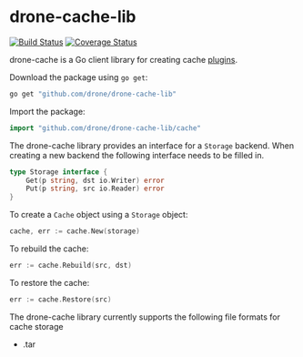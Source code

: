 # drone-cache-lib

[![Build Status](http://beta.drone.io/api/badges/drone-plugins/drone-cache/status.svg)](http://beta.drone.io/drone-plugins/drone-cache)
[![Coverage Status](https://aircover.co/badges/drone-plugins/drone-cache/coverage.svg)](https://aircover.co/drone-plugins/drone-cache)

drone-cache is a Go client library for creating cache [plugins](http://plugins.drone.io).

Download the package using `go get`:

```bash
go get "github.com/drone/drone-cache-lib"
```

Import the package:

```Go
import "github.com/drone/drone-cache-lib/cache"
```

The drone-cache library provides an interface for a `Storage` backend. When creating a new backend the following interface needs to be filled in.

```Go
type Storage interface {
	Get(p string, dst io.Writer) error
	Put(p string, src io.Reader) error
}
```

To create a `Cache` object using a `Storage` object:

```Go
cache, err := cache.New(storage)
```

To rebuild the cache:

```Go
err := cache.Rebuild(src, dst)
```

To restore the cache:

```Go
err := cache.Restore(src)
```

The drone-cache library currently supports the following file formats for cache storage
* .tar

